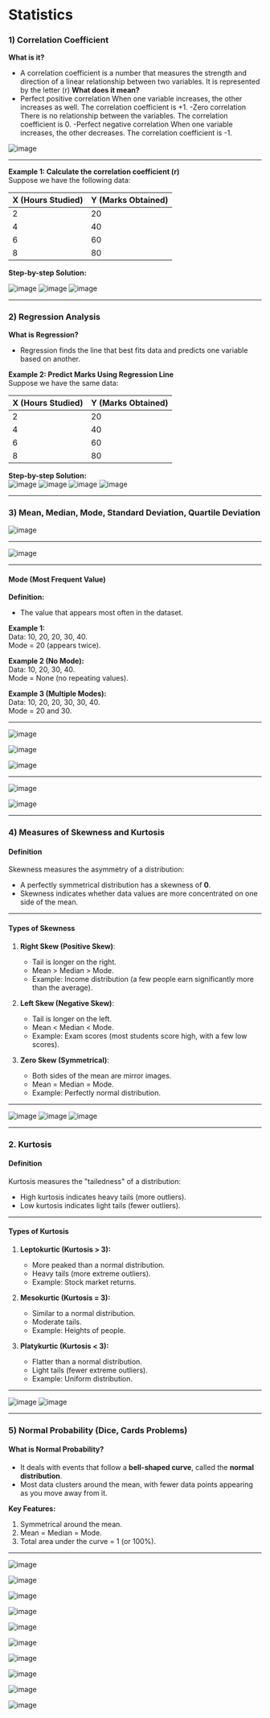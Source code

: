# Statistics

### **1) Correlation Coefficient**  
**What is it?**  
- A correlation coefficient is a number that measures the strength and direction of a linear relationship between two variables. It is represented by the letter \(r\)
**What does it mean?**
- Perfect positive correlation
When one variable increases, the other increases as well. The correlation coefficient is +1.
-Zero correlation
There is no relationship between the variables. The correlation coefficient is 0.
-Perfect negative correlation
When one variable increases, the other decreases. The correlation coefficient is -1.

![image](https://github.com/user-attachments/assets/68d6be8e-4e34-425a-96c7-b5ecc3d29f93)

---

**Example 1: Calculate the correlation coefficient \(r\)**  
Suppose we have the following data:  

| X (Hours Studied) | Y (Marks Obtained) |
|--------------------|--------------------|
| 2                  | 20                |
| 4                  | 40                |
| 6                  | 60                |
| 8                  | 80                |

**Step-by-step Solution:**  

![image](https://github.com/user-attachments/assets/afa556cc-87eb-49ae-8840-16e59d522cb1)
![image](https://github.com/user-attachments/assets/1c6e0893-0f92-41c1-a8f2-fb56abe137e9)
![image](https://github.com/user-attachments/assets/7233c617-8e86-4305-93ad-4b29c529f0c6)

---

### **2) Regression Analysis**  

**What is Regression?**  
- Regression finds the line that best fits data and predicts one variable based on another.  

**Example 2: Predict Marks Using Regression Line**  
Suppose we have the same data:  

| X (Hours Studied) | Y (Marks Obtained) |
|--------------------|--------------------|
| 2                  | 20                |
| 4                  | 40                |
| 6                  | 60                |
| 8                  | 80                |

**Step-by-step Solution:**  
![image](https://github.com/user-attachments/assets/31cc2c48-34c6-4223-9438-8a36f1848a18)
![image](https://github.com/user-attachments/assets/d9b4a5cd-39d7-4113-8a6e-57dbf027d7f3)
![image](https://github.com/user-attachments/assets/e00e5ec3-f5fd-4a93-9e80-4b385b4333bf)
![image](https://github.com/user-attachments/assets/b8b8c12d-6132-4ea7-8db2-e2292b79f6cf)

---

### **3) Mean, Median, Mode, Standard Deviation, Quartile Deviation**  

![image](https://github.com/user-attachments/assets/b29bda54-5977-407f-b17a-6967f0665919)

---

![image](https://github.com/user-attachments/assets/5566c09e-255a-4fac-aa8b-4150accf0702)

---

#### **Mode (Most Frequent Value)**  
**Definition:**  
- The value that appears most often in the dataset.  

**Example 1:**  
Data: 10, 20, 20, 30, 40.  
Mode = 20 (appears twice).  

**Example 2 (No Mode):**  
Data: 10, 20, 30, 40.  
Mode = None (no repeating values).  

**Example 3 (Multiple Modes):**  
Data: 10, 20, 20, 30, 30, 40.  
Mode = 20 and 30.

---

![image](https://github.com/user-attachments/assets/2766ffce-11a8-49fb-ac1d-19664dce3a85)

![image](https://github.com/user-attachments/assets/15dc3528-f649-46b1-80b8-2ce03021025e)

![image](https://github.com/user-attachments/assets/748e95ed-7075-4e25-bb68-5217ca883841)

---
![image](https://github.com/user-attachments/assets/a1398029-c8af-4bad-95d6-733077ecd260)

![image](https://github.com/user-attachments/assets/60a0ea0c-96f0-437f-bd27-4031195ef3ec)

---

### **4) Measures of Skewness and Kurtosis**

#### **Definition**  
Skewness measures the asymmetry of a distribution:  
- A perfectly symmetrical distribution has a skewness of **0**.  
- Skewness indicates whether data values are more concentrated on one side of the mean.

---

#### **Types of Skewness**  
1. **Right Skew (Positive Skew)**:  
   - Tail is longer on the right.  
   - Mean > Median > Mode.  
   - Example: Income distribution (a few people earn significantly more than the average).

2. **Left Skew (Negative Skew)**:  
   - Tail is longer on the left.  
   - Mean < Median < Mode.  
   - Example: Exam scores (most students score high, with a few low scores).  

3. **Zero Skew (Symmetrical)**:  
   - Both sides of the mean are mirror images.  
   - Mean = Median = Mode.  
   - Example: Perfectly normal distribution.

---
![image](https://github.com/user-attachments/assets/cfc36c30-6efb-404b-8fe9-67fd53038a25)
![image](https://github.com/user-attachments/assets/2dd50fc9-b898-498e-8482-0a3540fb5ab6)
![image](https://github.com/user-attachments/assets/24537fed-c6a3-4dcb-8bfc-497190d21e77)

---
### **2. Kurtosis**

#### **Definition**  
Kurtosis measures the "tailedness" of a distribution:  
- High kurtosis indicates heavy tails (more outliers).  
- Low kurtosis indicates light tails (fewer outliers).

---

#### **Types of Kurtosis**  
1. **Leptokurtic (Kurtosis > 3):**  
   - More peaked than a normal distribution.  
   - Heavy tails (more extreme outliers).  
   - Example: Stock market returns.

2. **Mesokurtic (Kurtosis = 3):**  
   - Similar to a normal distribution.  
   - Moderate tails.  
   - Example: Heights of people.

3. **Platykurtic (Kurtosis < 3):**  
   - Flatter than a normal distribution.  
   - Light tails (fewer extreme outliers).  
   - Example: Uniform distribution.

---
![image](https://github.com/user-attachments/assets/61958ff1-820c-4b6d-97af-fd60f58e74f8)
![image](https://github.com/user-attachments/assets/7b36a550-ed90-492a-881e-94473513233e)

---

### **5) Normal Probability (Dice, Cards Problems)**  

#### **What is Normal Probability?**  
- It deals with events that follow a **bell-shaped curve**, called the **normal distribution**.  
- Most data clusters around the mean, with fewer data points appearing as you move away from it.  

**Key Features:**  
1. Symmetrical around the mean.  
2. Mean = Median = Mode.  
3. Total area under the curve = 1 (or 100%).  

---

![image](https://github.com/user-attachments/assets/14169c2b-19a3-4edf-982c-9f164e70eb77)

![image](https://github.com/user-attachments/assets/7706d990-9d6e-444c-9e3f-ca4642ef14fe)

![image](https://github.com/user-attachments/assets/5c354772-ce1d-445f-bd25-f27b83414b3c)

![image](https://github.com/user-attachments/assets/06db9c85-e493-4b13-a792-3f445d4721bc)

![image](https://github.com/user-attachments/assets/e097206b-daec-4d12-b1ea-5ec824f31b09)

![image](https://github.com/user-attachments/assets/957ab41f-2271-4d10-b41e-a82042c9a095)

![image](https://github.com/user-attachments/assets/d8bb3c0e-60ff-4bad-b66c-23807999fd29)

![image](https://github.com/user-attachments/assets/41f9ca34-6461-4165-a5a8-c4f1f10ebed0)

![image](https://github.com/user-attachments/assets/d0662981-1a6f-4166-9d4b-8b87ea1eeb99)

![image](https://github.com/user-attachments/assets/a58bac9c-919f-4b56-be87-792ab2686ec9)
